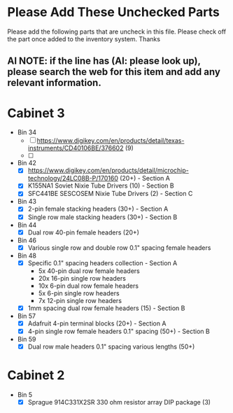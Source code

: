 # Please Add These Unchecked Parts

Please add the following parts that are uncheck in this file. Please check off the part once added to the inventory system. Thanks

## AI NOTE: if the line has (AI: please look up), please search the web for this item and add any relevant information.

# Cabinet 3

- Bin 34
  - [ ] https://www.digikey.com/en/products/detail/texas-instruments/CD40106BE/376602 (9)
  - [ ]

- Bin 42
  - [x] https://www.digikey.com/en/products/detail/microchip-technology/24LC08B-P/170160 (20+) - Section A
  - [x] K155NA1 Soviet Nixie Tube Drivers (10) - Section B
  - [x] SFC441BE SESCOSEM Nixie Tube Drivers (2) - Section C

- Bin 43
  - [x] 2-pin female stacking headers (30+) - Section A
  - [x] Single row male stacking headers (30+) - Section B

- Bin 44
  - [x] Dual row 40-pin female headers (20+)

- Bin 46
  - [x] Various single row and double row 0.1" spacing female headers

- Bin 48
  - [x] Specific 0.1" spacing headers collection - Section A
    - 5x 40-pin dual row female headers
    - 20x 16-pin single row headers
    - 10x 6-pin dual row female headers
    - 5x 6-pin single row headers
    - 7x 12-pin single row headers
  - [x] 1mm spacing dual row female headers (15) - Section B

- Bin 57
  - [x] Adafruit 4-pin terminal blocks (20+) - Section A
  - [x] 4-pin single row female headers 0.1" spacing (50+) - Section B

- Bin 59
  - [x] Dual row male headers 0.1" spacing various lengths (50+)

# Cabinet 2

- Bin 5
  - [x] Sprague 914C331X2SR 330 ohm resistor array DIP package (3)

